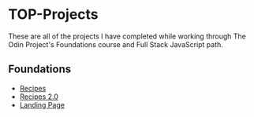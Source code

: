 # TOP-Projects
These are all of the projects I have completed while working through The Odin Project's Foundations course and Full Stack JavaScript path.

## Foundations
- [Recipes](foundations/recipes/)
- [Recipes 2.0](foundations/recipes_with_styling)
- [Landing Page](https://github.com/declan-rs/TOP-Landing-Page)